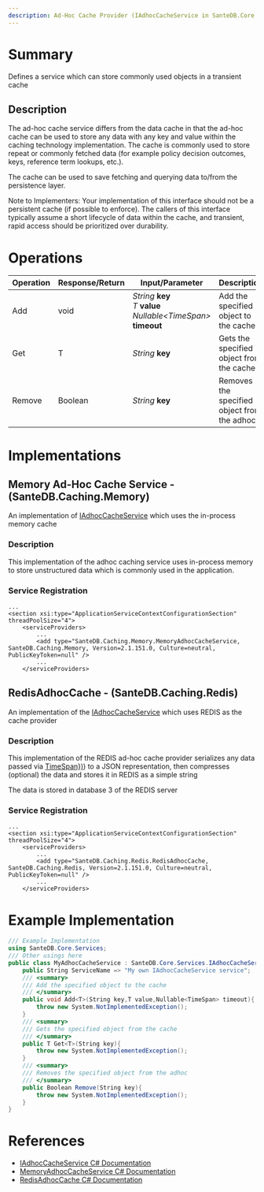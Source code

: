 ```yaml
---
description: Ad-Hoc Cache Provider (IAdhocCacheService in SanteDB.Core.Api)
---
```


# Summary
Defines a service which can store commonly used objects in a transient cache

## Description
The ad-hoc cache service differs from the data cache in that the ad-hoc cache can be used to store any data with any
             key and value within the caching technology implementation. The cache is commonly used to store repeat or commonly
             fetched data (for example policy decision outcomes, keys, reference term lookups, etc.).

The cache can be used to save fetching and querying data to/from the persistence layer.

Note to Implementers: Your implementation of this interface should not be a persistent cache (if possible to enforce). The
             callers of this interface typically assume a short lifecycle of data within the cache, and transient, rapid access should be prioritized over
             durability.

# Operations

|Operation|Response/Return|Input/Parameter|Description|
|-|-|-|-|
|Add|void|*String* **key**<br/>*T* **value**<br/>*Nullable&lt;TimeSpan>* **timeout**|Add the specified object to the cache|
|Get|T|*String* **key**|Gets the specified object from the cache|
|Remove|Boolean|*String* **key**|Removes the specified object from the adhoc|

# Implementations


## Memory Ad-Hoc Cache Service - (SanteDB.Caching.Memory)
An implementation of [IAdhocCacheService](http://santesuite.org/assets/doc/net/html/T_SanteDB_Core_Services_IAdhocCacheService.htm) which uses the in-process memory cache
### Description
This implementation of the adhoc caching service uses in-process memory to store unstructured data
            which is commonly used in the application.

### Service Registration
```markup
...
<section xsi:type="ApplicationServiceContextConfigurationSection" threadPoolSize="4">
	<serviceProviders>
		...
		<add type="SanteDB.Caching.Memory.MemoryAdhocCacheService, SanteDB.Caching.Memory, Version=2.1.151.0, Culture=neutral, PublicKeyToken=null" />
		...
	</serviceProviders>
```

## RedisAdhocCache - (SanteDB.Caching.Redis)
An implementation of the [IAdhocCacheService](http://santesuite.org/assets/doc/net/html/T_SanteDB_Core_Services_IAdhocCacheService.htm) which uses REDIS as the cache provider
### Description
This implementation of the REDIS ad-hoc cache provider serializes any data passed via [TimeSpan})](#TimeSpan})) to a JSON representation, then
            compresses (optional) the data and stores it in REDIS as a simple string

The data is stored in database 3 of the REDIS server

### Service Registration
```markup
...
<section xsi:type="ApplicationServiceContextConfigurationSection" threadPoolSize="4">
	<serviceProviders>
		...
		<add type="SanteDB.Caching.Redis.RedisAdhocCache, SanteDB.Caching.Redis, Version=2.1.151.0, Culture=neutral, PublicKeyToken=null" />
		...
	</serviceProviders>
```
# Example Implementation
```csharp
/// Example Implementation
using SanteDB.Core.Services;
/// Other usings here
public class MyAdhocCacheService : SanteDB.Core.Services.IAdhocCacheService { 
	public String ServiceName => "My own IAdhocCacheService service";
	/// <summary>
	/// Add the specified object to the cache
	/// </summary>
	public void Add<T>(String key,T value,Nullable<TimeSpan> timeout){
		throw new System.NotImplementedException();
	}
	/// <summary>
	/// Gets the specified object from the cache
	/// </summary>
	public T Get<T>(String key){
		throw new System.NotImplementedException();
	}
	/// <summary>
	/// Removes the specified object from the adhoc
	/// </summary>
	public Boolean Remove(String key){
		throw new System.NotImplementedException();
	}
}
```

# References

* [IAdhocCacheService C# Documentation](http://santesuite.org/assets/doc/net/html/T_SanteDB_Core_Services_IAdhocCacheService.htm)
* [MemoryAdhocCacheService C# Documentation](http://santesuite.org/assets/doc/net/html/T_SanteDB_Caching_Memory_MemoryAdhocCacheService.htm)
* [RedisAdhocCache C# Documentation](http://santesuite.org/assets/doc/net/html/T_SanteDB_Caching_Redis_RedisAdhocCache.htm)
